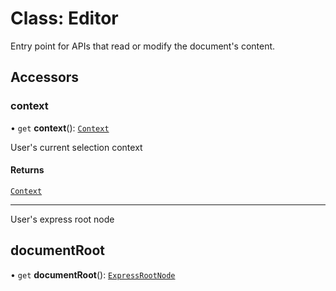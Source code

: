 # Class: Editor

Entry point for APIs that read or modify the document's content.

## Accessors

### context

• `get` **context**(): [`Context`](context.md)

User's current selection context

#### Returns

[`Context`](context.md)

<hr />

User's express root node

## documentRoot

• `get` **documentRoot**(): [`ExpressRootNode`](express-root-node.md)
